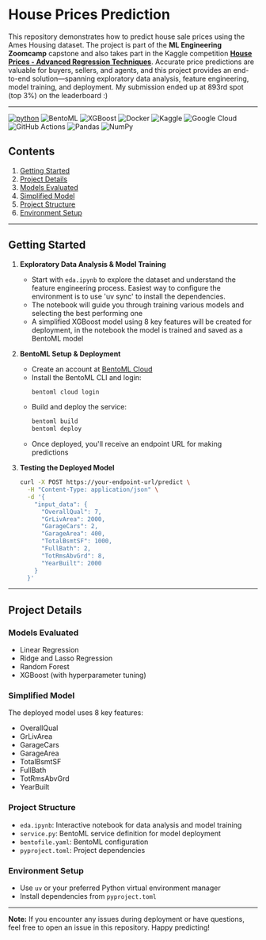 # House Prices Prediction

This repository demonstrates how to predict house sale prices using the Ames Housing dataset. The project is part of the **ML Engineering Zoomcamp** capstone and also takes part in the Kaggle competition **[House Prices - Advanced Regression Techniques](https://www.kaggle.com/c/house-prices-advanced-regression-techniques)**. Accurate price predictions are valuable for buyers, sellers, and agents, and this project provides an end-to-end solution—spanning exploratory data analysis, feature engineering, model training, and deployment. My submission ended up at 893rd spot (top 3%) on the leaderboard :)


---
[![python](https://img.shields.io/badge/Python-3.12-3776AB.svg?style=flat&logo=python&logoColor=white)](https://www.python.org)
![BentoML](https://img.shields.io/badge/BentoML-%234395FA?logo=bentoml&logoColor=white)
![XGBoost](https://img.shields.io/badge/XGBoost-%23F76F00?logo=xgboost&logoColor=white)
![Docker](https://img.shields.io/badge/Docker-%232496ED?logo=docker&logoColor=white)
![Kaggle](https://img.shields.io/badge/Kaggle-%23035AFC?logo=kaggle&logoColor=white)
![Google Cloud](https://img.shields.io/badge/GCP-%234285F4?logo=googlecloud&logoColor=white)
![GitHub Actions](https://img.shields.io/badge/Github%20Actions-%232088FF?logo=githubactions&logoColor=white)
![Pandas](https://img.shields.io/badge/Pandas-%23150458?logo=pandas&logoColor=white)
![NumPy](https://img.shields.io/badge/NumPy-%23013243?logo=numpy&logoColor=white)

## Contents
1. [Getting Started](#getting-started)
2. [Project Details](#project-details)
3. [Models Evaluated](#models-evaluated)
4. [Simplified Model](#simplified-model)
5. [Project Structure](#project-structure)
6. [Environment Setup](#environment-setup)

---

## Getting Started

1. **Exploratory Data Analysis & Model Training**
   - Start with `eda.ipynb` to explore the dataset and understand the feature engineering process. Easiest way to configure the environment is to use 'uv sync' to install the dependencies.
   - The notebook will guide you through training various models and selecting the best performing one
   - A simplified XGBoost model using 8 key features will be created for deployment, in the notebook the model is trained and saved as a BentoML model

2. **BentoML Setup & Deployment**
   - Create an account at [BentoML Cloud](https://cloud.bentoml.com)
   - Install the BentoML CLI and login:
     ```bash
     bentoml cloud login
     ```
   - Build and deploy the service:
     ```bash
     bentoml build
     bentoml deploy
     ```
   - Once deployed, you'll receive an endpoint URL for making predictions

3. **Testing the Deployed Model**
   ```bash
   curl -X POST https://your-endpoint-url/predict \
     -H "Content-Type: application/json" \
     -d '{
       "input_data": {
         "OverallQual": 7,
         "GrLivArea": 2000,
         "GarageCars": 2,
         "GarageArea": 400,
         "TotalBsmtSF": 1000,
         "FullBath": 2,
         "TotRmsAbvGrd": 8,
         "YearBuilt": 2000
       }
     }'
   ```

---

## Project Details

### Models Evaluated
- Linear Regression
- Ridge and Lasso Regression
- Random Forest
- XGBoost (with hyperparameter tuning)

### Simplified Model
The deployed model uses 8 key features:
- OverallQual
- GrLivArea
- GarageCars
- GarageArea
- TotalBsmtSF
- FullBath
- TotRmsAbvGrd
- YearBuilt

### Project Structure
- `eda.ipynb`: Interactive notebook for data analysis and model training
- `service.py`: BentoML service definition for model deployment
- `bentofile.yaml`: BentoML configuration
- `pyproject.toml`: Project dependencies

### Environment Setup
- Use `uv` or your preferred Python virtual environment manager
- Install dependencies from `pyproject.toml`

---

**Note:** If you encounter any issues during deployment or have questions, feel free to open an issue in this repository. Happy predicting!
